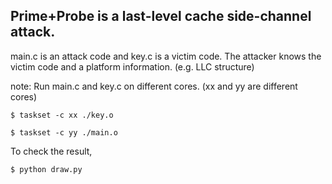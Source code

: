 ## Prime+Probe is a last-level cache side-channel attack.

main.c is an attack code and key.c is a victim code.
The attacker knows the victim code and a platform information. (e.g. LLC structure)

note: Run main.c and key.c on different cores. (xx and yy are different cores)

    $ taskset -c xx ./key.o

    $ taskset -c yy ./main.o

To check the result, 

    $ python draw.py